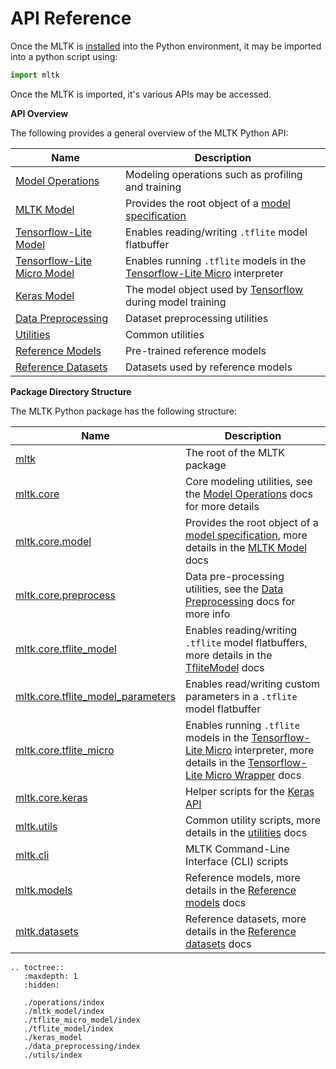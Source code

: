 # API Reference


Once the MLTK is [installed](../installation.md) into the Python environment, it may be imported into a python script using:

```python
import mltk
```

Once the MLTK is imported, it's various APIs may be accessed.


**API Overview**

The following provides a general overview of the MLTK Python API:

| Name                                                                                                            | Description                                                                                                                  |
|-----------------------------------------------------------------------------------------------------------------|------------------------------------------------------------------------------------------------------------------------------|
| [Model Operations](https://siliconlabs.github.io/mltk/docs/python_api/operations/index.html)                    | Modeling operations such as profiling and training                                                                           |
| [MLTK Model](https://siliconlabs.github.io/mltk/docs/python_api/mltk_model/index.html)                          | Provides the root object of a [model specification](https://siliconlabs.github.io/mltk/docs/guides/model_specification.html) |
| [Tensorflow-Lite Model](https://siliconlabs.github.io/mltk/docs/python_api/tflite_model/index.html)             | Enables reading/writing `.tflite` model flatbuffer                                                                           |
| [Tensorflow-Lite Micro Model](https://siliconlabs.github.io/mltk/docs/python_api/tflite_micro_model/index.html) | Enables running `.tflite` models in the [Tensorflow-Lite Micro](https://github.com/tensorflow/tflite-micro) interpreter      |
| [Keras Model](https://www.tensorflow.org/api_docs/python/tf/keras/Model)                                        | The model object used by [Tensorflow](https://www.tensorflow.org/overview) during model training                             |
| [Data Preprocessing](https://siliconlabs.github.io/mltk/docs/python_api/data_preprocessing/index.html)          | Dataset preprocessing utilities                                                                                              |
| [Utilities](https://siliconlabs.github.io/mltk/docs/python_api/utils/index.html)                                | Common utilities                                                                                                             |
| [Reference Models](https://siliconlabs.github.io/mltk/docs/python_api/models/index.html)                        | Pre-trained reference models                                                                                                 |
| [Reference Datasets](https://siliconlabs.github.io/mltk/docs/python_api/datasets/index.html)                    | Datasets used by reference models                                                                                            |

**Package Directory Structure**

The MLTK Python package has the following structure:

| Name                                                                                                                   | Description                                                                                                                                                                                                                                                         |
|------------------------------------------------------------------------------------------------------------------------|---------------------------------------------------------------------------------------------------------------------------------------------------------------------------------------------------------------------------------------------------------------------|
| [mltk](https://github.com/siliconlabs/mltk/tree/master/mltk)                                                           | The root of the MLTK package                                                                                                                                                                                                                                        |
| [mltk.core](https://github.com/siliconlabs/mltk/tree/master/mltk/core)                                                 | Core modeling utilities, see the [Model Operations](https://siliconlabs.github.io/mltk/docs/python_api/operations/index.html) docs for more details                                                                                                                 |
| [mltk.core.model](https://github.com/siliconlabs/mltk/tree/master/mltk/core/model)                                     | Provides the root object of a [model specification](https://siliconlabs.github.io/mltk/docs/guides/model_specification.html), more details in the [MLTK Model](https://siliconlabs.github.io/mltk/docs/python_api/mltk_model/index.html) docs                       |
| [mltk.core.preprocess](https://github.com/siliconlabs/mltk/tree/master/mltk/core/preprocess)                           | Data pre-processing utilities, see the [Data Preprocessing](https://siliconlabs.github.io/mltk/docs/python_api/data_preprocessing/index.html) docs for more info                                                                                                    |
| [mltk.core.tflite_model](https://github.com/siliconlabs/mltk/tree/master/mltk/core/tflite_model)                       | Enables reading/writing `.tflite` model flatbuffers, more details in the [TfliteModel](https://siliconlabs.github.io/mltk/docs/python_api/tflite_model/index.html) docs                                                                                             |
| [mltk.core.tflite_model_parameters](https://github.com/siliconlabs/mltk/tree/master/mltk/core/tflite_model_parameters) | Enables read/writing custom parameters in a `.tflite` model flatbuffer                                                                                                                                                                                              |
| [mltk.core.tflite_micro](https://github.com/siliconlabs/mltk/tree/master/mltk/core/tflite_micro)                       | Enables running `.tflite` models in the [Tensorflow-Lite Micro](https://github.com/tensorflow/tflite-micro) interpreter, more details in the [Tensorflow-Lite Micro Wrapper](https://siliconlabs.github.io/mltk/docs/python_api/tflite_micro_model/index.html) docs |
| [mltk.core.keras](https://github.com/siliconlabs/mltk/tree/master/mltk/core/keras)                                     | Helper scripts for the [Keras API](https://www.tensorflow.org/api_docs/python/tf/keras)                                                                                                                                                                             |
| [mltk.utils](https://github.com/siliconlabs/mltk/tree/master/mltk/utils)                                               | Common utility scripts, more details in the [utilities](https://siliconlabs.github.io/mltk/docs/python_api/utils/index.html) docs                                                                                                                                   |
| [mltk.cli](https://github.com/siliconlabs/mltk/tree/master/mltk/cli)                                                   | MLTK Command-Line Interface (CLI) scripts                                                                                                                                                                                                                           |
| [mltk.models](https://github.com/siliconlabs/mltk/tree/master/mltk/models)                                             | Reference models, more details in the [Reference models](https://siliconlabs.github.io/mltk/docs/python_api/models/index.html) docs                                                                                                                                 |
| [mltk.datasets](https://github.com/siliconlabs/mltk/tree/master/mltk/datasets)                                         | Reference datasets, more details in the [Reference datasets](https://siliconlabs.github.io/mltk/docs/python_api/datasets/index.html) docs                                                                                                                           |






```{eval-rst}
.. toctree::
   :maxdepth: 1
   :hidden:

   ./operations/index
   ./mltk_model/index
   ./tflite_micro_model/index
   ./tflite_model/index
   ./keras_model
   ./data_preprocessing/index
   ./utils/index
```